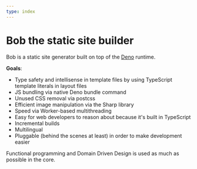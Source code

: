 ```yaml
---
type: index
---
```

# Bob the static site builder

Bob is a static site generator built on top of the [Deno](https://deno.land) runtime.

**Goals**:

- Type safety and intellisense in template files by using TypeScript template literals in layout files
- JS bundling via native Deno bundle command
- Unused CSS removal via postcss
- Efficient image manipulation via the Sharp library
- Speed via Worker-based multithreading
- Easy for web developers to reason about because it's built in TypeScript
- Incremental builds
- Multilingual
- Pluggable (behind the scenes at least) in order to make development easier

Functional programming and Domain Driven Design is used as much as possible in the core.